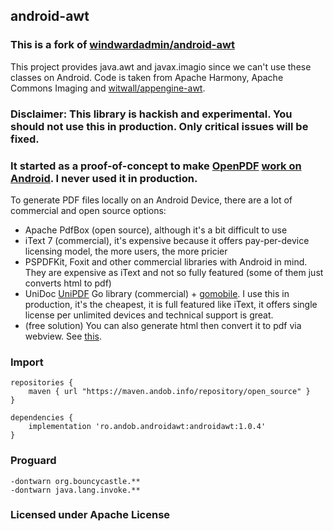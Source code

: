 
## android-awt

### This is a fork of [windwardadmin/android-awt](https://github.com/windwardadmin/android-awt)

This project provides java.awt and javax.imagio since we can't use 
these classes on Android. Code is taken from Apache Harmony, Apache Commons Imaging and [witwall/appengine-awt](https://github.com/witwall/appengine-awt).

### Disclaimer: This library is hackish and experimental. You should not use this in production. Only critical issues will be fixed.

### It started as a proof-of-concept to make [OpenPDF](https://github.com/LibrePDF/OpenPDF) [work on Android](https://github.com/LibrePDF/OpenPDF/issues/118). I never used it in production.


To generate PDF files locally on an Android Device, there are a lot of commercial and open source options:

- Apache PdfBox (open source), although it's a bit difficult to use
- iText 7 (commercial), it's expensive because it offers pay-per-device licensing model, the more users, the more pricier
- PSPDFKit, Foxit and other commercial libraries with Android in mind. They are expensive as iText and not so fully featured (some of them just converts html to pdf)
- UniDoc [UniPDF](https://unidoc.io/unipdf/) Go library (commercial) + [gomobile](https://github.com/golang/mobile). I use this in production, it's the cheapest, it is full featured like iText, it offers single license per unlimited devices and technical support is great.
- (free solution) You can also generate html then convert it to pdf via webview. See [this](https://www.geeksforgeeks.org/how-to-convert-webview-to-pdf-in-android/).

### Import

```
repositories {
    maven { url "https://maven.andob.info/repository/open_source" }
}
```

```
dependencies {
	implementation 'ro.andob.androidawt:androidawt:1.0.4'
}
```

### Proguard

```
-dontwarn org.bouncycastle.**
-dontwarn java.lang.invoke.**
```

### Licensed under Apache License
